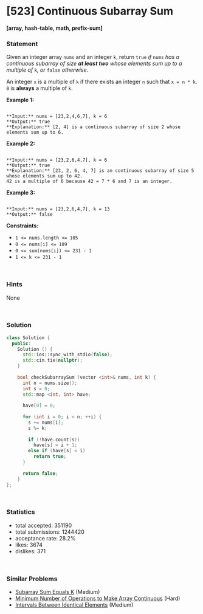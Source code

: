 # [523] Continuous Subarray Sum

**[array, hash-table, math, prefix-sum]**

### Statement

Given an integer array `nums` and an integer `k`, return `true` *if* `nums` *has a continuous subarray of size **at least two** whose elements sum up to a multiple of* `k`*, or* `false` *otherwise*.

An integer `x` is a multiple of `k` if there exists an integer `n` such that `x = n * k`. `0` is **always** a multiple of `k`.


**Example 1:**

```

**Input:** nums = [23,2,4,6,7], k = 6
**Output:** true
**Explanation:** [2, 4] is a continuous subarray of size 2 whose elements sum up to 6.

```

**Example 2:**

```

**Input:** nums = [23,2,6,4,7], k = 6
**Output:** true
**Explanation:** [23, 2, 6, 4, 7] is an continuous subarray of size 5 whose elements sum up to 42.
42 is a multiple of 6 because 42 = 7 * 6 and 7 is an integer.

```

**Example 3:**

```

**Input:** nums = [23,2,6,4,7], k = 13
**Output:** false

```

**Constraints:**
* `1 <= nums.length <= 105`
* `0 <= nums[i] <= 109`
* `0 <= sum(nums[i]) <= 231 - 1`
* `1 <= k <= 231 - 1`


<br>

### Hints

None

<br>

### Solution

```cpp
class Solution {
  public:
    Solution () {
      std::ios::sync_with_stdio(false);
      std::cin.tie(nullptr);
    }
  
    bool checkSubarraySum (vector <int>& nums, int k) {
      int n = nums.size();
      int s = 0;
      std::map <int, int> have;
      
      have[0] = 0;
      
      for (int i = 0; i < n; ++i) {
        s += nums[i];
        s %= k;
        
        if (!have.count(s))
          have[s] = i + 1;
        else if (have[s] < i)
          return true;
      }
      
      return false;
    }
};
```

<br>

### Statistics

- total accepted: 351190
- total submissions: 1244420
- acceptance rate: 28.2%
- likes: 3674
- dislikes: 371

<br>

### Similar Problems

- [Subarray Sum Equals K](https://leetcode.com/problems/subarray-sum-equals-k) (Medium)
- [Minimum Number of Operations to Make Array Continuous](https://leetcode.com/problems/minimum-number-of-operations-to-make-array-continuous) (Hard)
- [Intervals Between Identical Elements](https://leetcode.com/problems/intervals-between-identical-elements) (Medium)

